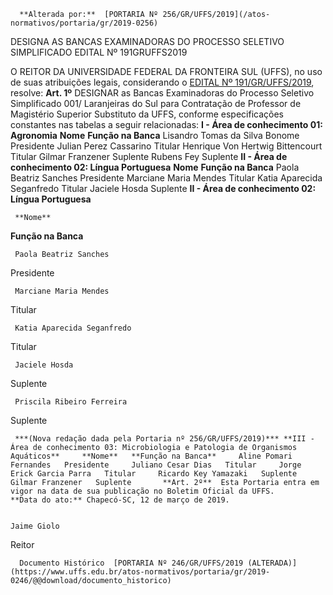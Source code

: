       **Alterada por:**  [PORTARIA Nº 256/GR/UFFS/2019](/atos-normativos/portaria/gr/2019-0256) 

   DESIGNA AS BANCAS EXAMINADORAS DO PROCESSO SELETIVO SIMPLIFICADO EDITAL Nº 191GRUFFS2019  

 O REITOR DA UNIVERSIDADE FEDERAL DA FRONTEIRA SUL (UFFS), no uso de suas atribuições legais, considerando o [EDITAL Nº 191/GR/UFFS/2019](https://www.uffs.edu.br/atos-normativos/edital/gr/2019-0191), resolve:   **Art. 1º**  DESIGNAR as Bancas Examinadoras do Processo Seletivo Simplificado 001/ Laranjeiras do Sul para Contratação de Professor de Magistério Superior Substituto da UFFS, conforme especificações constantes nas tabelas a seguir relacionadas: **I - Área de conhecimento 01: Agronomia**     **Nome**   **Função na Banca**     Lisandro Tomas da Silva Bonome   Presidente     Julian Perez Cassarino   Titular     Henrique Von Hertwig Bittencourt   Titular     Gilmar Franzener   Suplente     Rubens Fey   Suplente       **II - Área de conhecimento 02: Língua Portuguesa**     **Nome**   **Função na Banca**     Paola Beatriz Sanches   Presidente     Marciane Maria Mendes   Titular     Katia Aparecida Seganfredo   Titular     Jaciele Hosda   Suplente      **II - Área de conhecimento 02: Língua Portuguesa**

     **Nome**

   **Função na Banca**

     Paola Beatriz Sanches

   Presidente

     Marciane Maria Mendes

   Titular

     Katia Aparecida Seganfredo

   Titular

     Jaciele Hosda

   Suplente

     Priscila Ribeiro Ferreira

   Suplente

     ***(Nova redação dada pela Portaria nº 256/GR/UFFS/2019)*** **III - Área de conhecimento 03: Microbiologia e Patologia de Organismos Aquáticos**     **Nome**   **Função na Banca**     Aline Pomari Fernandes   Presidente     Juliano Cesar Dias   Titular     Jorge Erick Garcia Parra   Titular     Ricardo Key Yamazaki   Suplente     Gilmar Franzener   Suplente       **Art. 2º**  Esta Portaria entra em vigor na data de sua publicação no Boletim Oficial da UFFS.      **Data do ato:** Chapecó-SC, 12 de março de 2019.   
 

    Jaime Giolo   
 Reitor 

      Documento Histórico  [PORTARIA Nº 246/GR/UFFS/2019 (ALTERADA)](https://www.uffs.edu.br/atos-normativos/portaria/gr/2019-0246/@@download/documento_historico)     
      